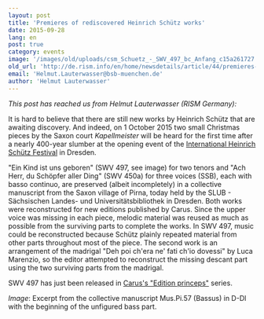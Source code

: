 ```yaml
---
layout: post
title: 'Premieres of rediscovered Heinrich Schütz works'
date: 2015-09-28
lang: en
post: true
category: events
image: '/images/old/uploads/csm_Schuetz_-_SWV_497_bc_Anfang_c15a261727.jpg'
old_url: 'http://de.rism.info/en/home/newsdetails/article/44/premieres-of-rediscovered-heinrich-schuetz-works.html'
email: 'Helmut.Lauterwasser@bsb-muenchen.de'
author: 'Helmut Lauterwasser'
---
```


_This post has reached us from Helmut Lauterwasser (RISM Germany):_

It is hard to believe that there are still new works by Heinrich Schütz that are awaiting discovery. And indeed, on 1 October 2015 two small Christmas pieces by the Saxon court _Kapellmeister_ will be heard for the first time after a nearly 400-year slumber at the opening event of the [International Heinrich Schütz Festival](http://www.sch%C3%BCtz-musikfest.de/ "Opens external link in new window") in Dresden.

"Ein Kind ist uns geboren" (SWV 497, see image) for two tenors and "Ach Herr, du Schöpfer aller Ding" (SWV 450a) for three voices (SSB), each with basso continuo, are preserved (albeit incompletely) in a collective manuscript from the Saxon village of Pirna, today held by the SLUB - Sächsischen Landes- und Universitätsbibliothek in Dresden. Both works were reconstructed for new editions published by Carus. Since the upper voice was missing in each piece, melodic material was reused as much as possible from the surviving parts to complete the works. In SWV 497, music could be reconstructed because Schütz plainly repeated material from other parts throughout most of the piece. The second work is an arrangement of the madrigal "Deh poi ch'era ne' fati ch'io dovessi" by Luca Marenzio, so the editor attempted to reconstruct the missing descant part using the two surviving parts from the madrigal.

SWV 497 has just been released in [Carus's "Edition princeps"](https://www.carus-verlag.com/komponisten/schuetz/heinrich-schuetz-ein-kind-ist-uns-geboren.html?redirected=1 "Opens external link in new window") series.



_Image_: Excerpt from the collective manuscript Mus.Pi.57 (Bassus) in D-Dl with the beginning of the unfigured bass part.

&nbsp;

